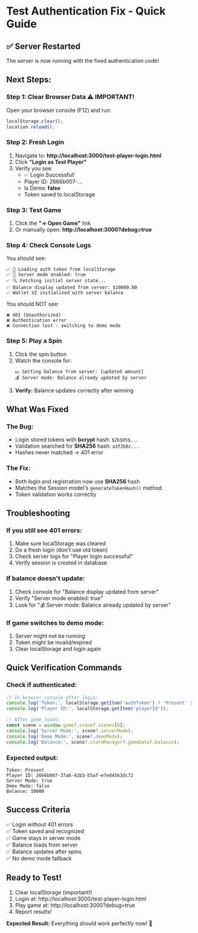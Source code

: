 # Test Authentication Fix - Quick Guide

## ✅ Server Restarted

The server is now running with the fixed authentication code!

## Next Steps:

### Step 1: Clear Browser Data ⚠️ IMPORTANT!
Open your browser console (F12) and run:
```javascript
localStorage.clear();
location.reload();
```

### Step 2: Fresh Login
1. Navigate to: **http://localhost:3000/test-player-login.html**
2. Click **"Login as Test Player"**
3. Verify you see:
   - ✅ Login Successful!
   - Player ID: 2666b007-...
   - Is Demo: **false**
   - Token saved to localStorage

### Step 3: Test Game
1. Click the **"→ Open Game"** link
2. Or manually open: **http://localhost:3000?debug=true**

### Step 4: Check Console Logs
You should see:
```
✅ 🔐 Loading auth token from localStorage
✅ 🚩 Server mode enabled: true
✅ 🔍 Fetching initial server state...
✅ Balance display updated from server: $10000.00
✅ Wallet UI initialized with server balance
```

You should NOT see:
```
❌ 401 (Unauthorized)
❌ Authentication error
❌ Connection lost - switching to demo mode
```

### Step 5: Play a Spin
1. Click the spin button
2. Watch the console for:
   ```
   💵 Setting balance from server: [updated amount]
   💰 Server mode: Balance already updated by server
   ```
3. **Verify:** Balance updates correctly after winning

## What Was Fixed

### The Bug:
- Login stored tokens with **bcrypt** hash: `$2b$05$...`
- Validation searched for **SHA256** hash: `a3f2b8c...`
- Hashes never matched → 401 error

### The Fix:
- Both login and registration now use **SHA256** hash
- Matches the Session model's `generateTokenHash()` method
- Token validation works correctly

## Troubleshooting

### If you still see 401 errors:
1. Make sure localStorage was cleared
2. Do a fresh login (don't use old token)
3. Check server logs for "Player login successful"
4. Verify session is created in database

### If balance doesn't update:
1. Check console for "Balance display updated from server"
2. Verify "Server mode enabled: true"
3. Look for "💰 Server mode: Balance already updated by server"

### If game switches to demo mode:
1. Server might not be running
2. Token might be invalid/expired
3. Clear localStorage and login again

## Quick Verification Commands

### Check if authenticated:
```javascript
// In browser console after login:
console.log('Token:', localStorage.getItem('authToken') ? 'Present' : 'Missing');
console.log('Player ID:', localStorage.getItem('playerId'));

// After game loads:
const scene = window.game?.scene?.scenes[0];
console.log('Server Mode:', scene?.serverMode);
console.log('Demo Mode:', scene?.demoMode);
console.log('Balance:', scene?.stateManager?.gameData?.balance);
```

### Expected output:
```
Token: Present
Player ID: 2666b007-37a6-41b3-b5af-e7ed4563dc72
Server Mode: true
Demo Mode: false
Balance: 10000
```

## Success Criteria

✅ Login without 401 errors  
✅ Token saved and recognized  
✅ Game stays in server mode  
✅ Balance loads from server  
✅ Balance updates after spins  
✅ No demo mode fallback  

## Ready to Test!

1. Clear localStorage (important!)
2. Login at: http://localhost:3000/test-player-login.html
3. Play game at: http://localhost:3000?debug=true
4. Report results!

**Expected Result:** Everything should work perfectly now! 🎉

